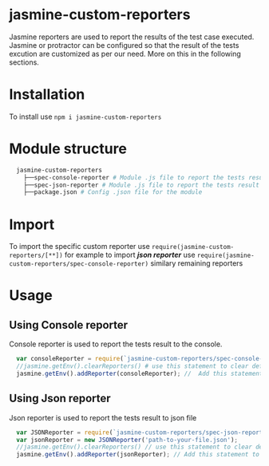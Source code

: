 # jasmine-custom-reporters
  Jasmine reporters are used to report the results of the test case executed. Jasmine or protractor can be configured so that the result of the tests excution are customized as per our need. More on this in the following sections.

# Installation 
  To install use `npm i jasmine-custom-reporters`

# Module structure
```bash
  jasmine-custom-reporters
    ├──spec-console-reporter # Module .js file to report the tests result to console
    ├──spec-json-reporter # Module .js file to report the tests result to console
    ├──package.json # Config .json file for the module
```

# Import
  To import the specific custom reporter use `require(jasmine-custom-reporters/[**])` for example to import ***json reporter*** use `require(jasmine-custom-reporters/spec-console-reporter)` similary remaining reporters

# Usage 
  
  ## Using Console reporter
  Console reporter is used to report the tests result to the console. 

  ```js
    var consoleReporter = require(`jasmine-custom-reporters/spec-console-reporter`);
    //jasmine.getEnv().clearReporters() # use this statement to clear default reporters 
    jasmine.getEnv().addReporter(consoleReporter); //  Add this statement to proctractor config file in onPrepare function
  ```

  ## Using Json reporter
  Json reporter is used to report the tests result to json file

  ```js
    var JSONReporter = require(`jasmine-custom-reporters/spec-json-reporter`);
    var jsonReporter = new JSONReporter('path-to-your-file.json');
    //jasmine.getEnv().clearReporters() // use this statement to clear default reporters
    jasmine.getEnv().addReporter(jsonReporter); // Add this statement to proctractor config file in onPrepare function
  ```
  
  
